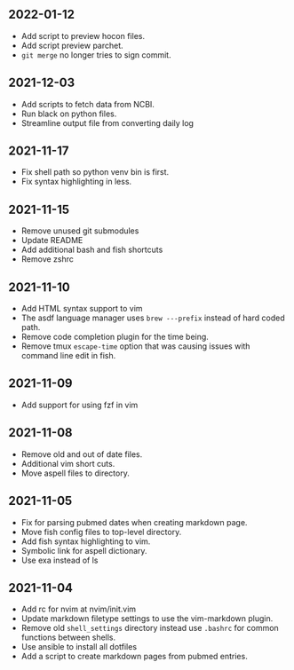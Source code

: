 ## 2022-01-12

* Add script to preview hocon files.
* Add script preview parchet.
* `git merge` no longer tries to sign commit.

## 2021-12-03

* Add scripts to fetch data from NCBI.
* Run black on python files.
* Streamline output file from converting daily log

## 2021-11-17

* Fix shell path so python venv bin is first.
* Fix syntax highlighting in less.

## 2021-11-15

* Remove unused git submodules
* Update README
* Add additional bash and fish shortcuts
* Remove zshrc

## 2021-11-10

* Add HTML syntax support to vim
* The asdf language manager uses `brew ---prefix` instead of hard coded path.
* Remove code completion plugin for the time being.
* Remove tmux `escape-time` option that was causing issues with command line
  edit in fish.

## 2021-11-09

* Add support for using fzf in vim

## 2021-11-08

* Remove old and out of date files.
* Additional vim short cuts.
* Move aspell files to directory.

## 2021-11-05

* Fix for parsing pubmed dates when creating markdown page.
* Move fish config files to top-level directory.
* Add fish syntax highlighting to vim.
* Symbolic link for aspell dictionary.
* Use exa instead of ls

## 2021-11-04

* Add rc for nvim at nvim/init.vim
* Update markdown filetype settings to use the vim-markdown plugin.
* Remove old `shell_settings` directory instead use `.bashrc` for common functions
  between shells.
* Use ansible to install all dotfiles
* Add a script to create markdown pages from pubmed entries.
